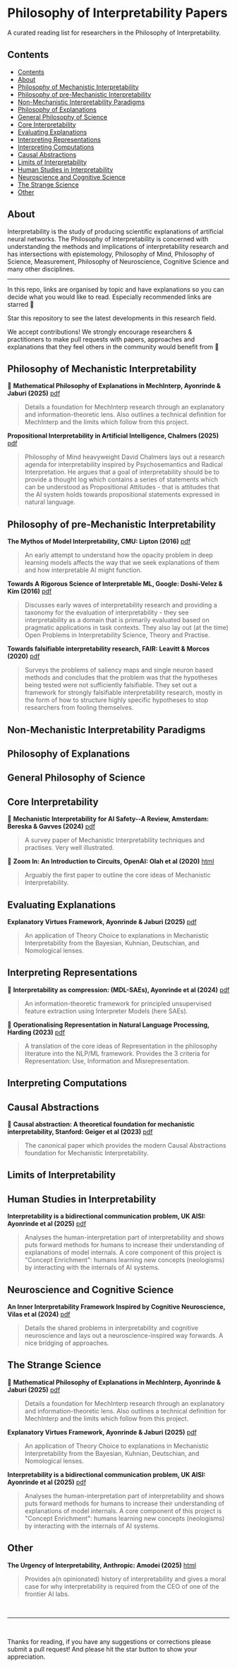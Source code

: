 # Philosophy of Interpretability Papers

A curated reading list for researchers in the Philosophy of Interpretability.

## Contents

- [Contents](#contents)
- [About](#about)
- [Philosophy of Mechanistic Interpretability](#philosophy-of-mechanistic-interpretability)
- [Philosophy of pre-Mechanistic Interpretability](#philosophy-of-pre-mechanistic-interpretability)
- [Non-Mechanistic Interpretability Paradigms](#non-mechanistic-interpretability-paradigms)
- [Philosophy of Explanations](#philosophy-of-explanations)
- [General Philosophy of Science](#general-philosophy-of-science)
- [Core Interpretability](#core-interpretability)
- [Evaluating Explanations](#evaluating-explanations)
- [Interpreting Representations](#interpreting-representations)
- [Interpreting Computations](#interpreting-computations)
- [Causal Abstractions](#causal-abstractions)
- [Limits of Interpretability](#limits-of-interpretability)
- [Human Studies in Interpretability](#human-studies-in-interpretability)
- [Neuroscience and Cognitive Science](#neuroscience-and-cognitive-science)
- [The Strange Science](#the-strange-science)
- [Other](#other)


## About

Interpretability is the study of producing scientific explanations of
artificial neural networks.
The Philosophy of Interpretability is concerned with understanding the methods and implications of interpretability research and has intersections with epistemology,
Philosophy of Mind, Philosophy of Science, Measurement, Philosophy of Neuroscience,
Cognitive Science and many other disciplines.

---

In this repo, links are organised by topic and have explanations so you can
decide what you would like to read. Especially recommended links are starred 🌟

Star this repository to see the latest developments in this research field.

We accept contributions! We strongly encourage researchers & practitioners to
make pull requests with papers, approaches and explanations that they feel
others in the community would benefit from 🤗

<!-- Ordered by topic, then date published -->

## Philosophy of Mechanistic Interpretability

🌟 **Mathematical Philosophy of Explanations in MechInterp, Ayonrinde & Jaburi (2025)**
[pdf](https://arxiv.org/pdf/2505.00808)

> Details a foundation for MechInterp research through an explanatory and information-theoretic lens. Also outlines a technical definition for MechInterp and the limits which follow from this project.

**Propositional Interpretability in Artificial Intelligence, Chalmers (2025)**
[pdf](https://arxiv.org/abs/2501.15740)

> Philosophy of Mind heavyweight David Chalmers lays out a research agenda for interpretability inspired by Psychosemantics and Radical Interpretation. He argues that a goal of interpretability should be to provide a thought log which contains a series of statements which can be understood as Propositional Attitudes - that is attitudes that the AI system holds towards propositional statements expressed in natural language.

<!-- Explaining AI through mechanistic interpretability (Crook) -->
<!-- Matt Farr paper -->

## Philosophy of pre-Mechanistic Interpretability

**The Mythos of Model Interpretability, CMU: Lipton (2016)**
[pdf](https://arxiv.org/abs/1606.03490)

> An early attempt to understand how the opacity problem in deep learning models affects the way that we seek explanations of them and how interpretable AI might function.

**Towards A Rigorous Science of Interpretable ML, Google: Doshi-Velez & Kim (2016)**
[pdf](https://arxiv.org/pdf/1702.08608)

> Discusses early waves of interpretability research and providing a taxonomy for the evaluation of interpretability - they see interpretability as a domain that is primarily evaluated based on pragmatic applications in task contexts. They also lay out (at the time) Open Problems in Interpretability Science, Theory and Practise.

**Towards falsifiable interpretability research, FAIR: Leavitt & Morcos (2020)**
[pdf](https://arxiv.org/pdf/2010.12016)

> Surveys the problems of saliency maps and single neuron based methods and concludes that the problem was that the hypotheses being tested were not sufficiently falsifiable. They set out a framework for strongly falsifiable interpretability research, mostly in the form of how to structure highly specific hypotheses to stop researchers from fooling themselves.

## Non-Mechanistic Interpretability Paradigms

<!-- RepEng, Agentic Interp, CoT Interp... -->

## Philosophy of Explanations

<!-- 🌟 SEP, Craver, 🌟 Explanation: A mechanist alternative. etc.
What good is an explanation? (Lipton) -->

## General Philosophy of Science

<!-- Kuhn, Popper, 🌟 Deutsch -->

## Core Interpretability

🌟 **Mechanistic Interpretability for AI Safety--A Review, Amsterdam: Bereska & Gavves (2024)**
[pdf](https://arxiv.org/pdf/2404.14082)

> A survey paper of Mechanistic Interpretability techniques and practises. Very well illustrated.

🌟 **Zoom In: An Introduction to Circuits, OpenAI: Olah et al (2020)**
[html](https://distill.pub/2020/circuits/zoom-in/)

> Arguably the first paper to outline the core ideas of Mechanistic Interpretability.

<!-- Mathematical Framework of Transformer Circuits -->

<!-- Toy Models of Superposition, Biology of LLMs -->

<!-- Grokking Modular Arithmetic -->

## Evaluating Explanations

<!-- Compact proofs of model performance via mechanistic interpretability, MIB,
Hypothesis testing the circuit hypothesis in LLMs -->

**Explanatory Virtues Framework, Ayonrinde & Jaburi (2025)**
[pdf](https://arxiv.org/pdf/2505.01372)

> An application of Theory Choice to explanations in Mechanistic Interpretability from the Bayesian, Kuhnian, Deutschian, and Nomological lenses.

## Interpreting Representations

🌟 **Interpretability as compression: (MDL-SAEs), Ayonrinde et al (2024)**
[pdf](https://arxiv.org/pdf/2410.11179)

> An information-theoretic framework for principled unsupervised feature extraction using Interpreter Models (here SAEs).

🌟 **Operationalising Representation in Natural Language Processing, Harding (2023)**
[pdf](https://www.journals.uchicago.edu/doi/abs/10.1086/728685?journalCode=bjps)

> A translation of the core ideas of Representation in the philosophy literature into the NLP/ML framework. Provides the 3 criteria for Representation: Use, Information and Misrepresentation.


<!-- 🌟 Towards Monosemanticity, Projecting assumptions (Demba) -->

## Interpreting Computations

<!-- APD/🌟SPD/SEP? -->

## Causal Abstractions

🌟 **Causal abstraction: A theoretical foundation for mechanistic interpretability, Stanford: Geiger et al (2023)**
[pdf](https://arxiv.org/pdf/2301.04709)

> The canonical paper which provides the modern Causal Abstractions foundation for Mechanistic Interpretability.

<!-- Pearl, Causality -->

## Limits of Interpretability

<!-- The computational complexity of circuit discovery for inner interpretability,
An Interpretability Illusion for BERT,
Everything, everywhere, all at once: Is mechanistic interpretability identifiable?
-->

<!-- ## Information Theory and Complexity Theory -->

<!-- ## SLT -->

## Human Studies in Interpretability

**Interpretability is a bidirectional communication problem, UK AISI: Ayonrinde et al (2025)**
[pdf](https://openreview.net/pdf?id=O4LaRH4zSI)

> Analyses the human-interpretation part of interpretability and shows puts forward
> methods for humans to increase their understanding of explanations of model internals.
> A core component of this project is "Concept Enrichment": humans learning new concepts (neologisms)
> by interacting with the internals of AI systems.

<!-- 🌟 Chess (Schut et al) -->

## Neuroscience and Cognitive Science

<!-- Explanatory models in neuroscience (Cao), Shea, Vision (Marr) -->

**An Inner Interpretability Framework Inspired by Cognitive Neuroscience, Vilas et al (2024)**
[pdf](https://arxiv.org/pdf/2406.01352)

> Details the shared problems in interpretability and cognitive neuroscience
> and lays out a neuroscience-inspired way forwards. A nice bridging of approaches.

## The Strange Science

🌟 **Mathematical Philosophy of Explanations in MechInterp, Ayonrinde & Jaburi (2025)**
[pdf](https://arxiv.org/pdf/2505.00808)

> Details a foundation for MechInterp research through an explanatory and information-theoretic lens. Also outlines a technical definition for MechInterp and the limits which follow from this project.

**Explanatory Virtues Framework, Ayonrinde & Jaburi (2025)**
[pdf](https://arxiv.org/pdf/2505.01372)

> An application of Theory Choice to explanations in Mechanistic Interpretability from the Bayesian, Kuhnian, Deutschian, and Nomological lenses.

**Interpretability is a bidirectional communication problem, UK AISI: Ayonrinde et al (2025)**
[pdf](https://openreview.net/pdf?id=O4LaRH4zSI)

> Analyses the human-interpretation part of interpretability and shows puts forward
> methods for humans to increase their understanding of explanations of model internals.
> A core component of this project is "Concept Enrichment": humans learning new concepts (neologisms)
> by interacting with the internals of AI systems.

## Other

**The Urgency of Interpretability, Anthropic: Amodei (2025)**
[html](https://www.darioamodei.com/post/the-urgency-of-interpretability)

> Provides a(n opinionated) history of interpretability and gives a moral case for why interpretability is required from the CEO of one of the frontier AI labs.

<!-- 🌟 Sparsify (Sharkey), Understanding as compression (Wilkenfeld), MechInterp Needs Phil, 🌟 MechInterp is not pre-paradigmatic, Natural Kinds, Platonic Representation Hypothesis -->

<br>

---

<br>

Thanks for reading, if you have any suggestions or corrections please submit a
pull request! And please hit the star button to show your appreciation.
